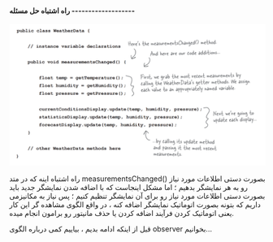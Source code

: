 
#### راه اشتباه حل مسئله -------------------

![](./Images/Pasted%20image%2020240619111918.png)

راه اشتباه اینه که در متد measurementsChanged() بصورت دستی اطلاعات مورد نیاز رو به هر نمایشگر بدهیم ؛ اما مشکل اینجاست که با اضافه شدن نمایشگر جدید باید بصورت دستی اطلاعات مورد نیاز رو برای آن نمایشگر تنظیم کنیم ؛ پس نیاز به مکانیزمی داریم که بتونه بصورت اتوماتیک نمایشگر اضافه کنه ، در واقع الگوی  مشاهده گر این کار یعنی اتوماتیک کردن فرآیند اضافه کردن یا حذف مانیتور رو برامون انجام میده.

قبل از اینکه ادامه بدیم ، بیاییم کمی درباره الگوی observer بخوانیم...